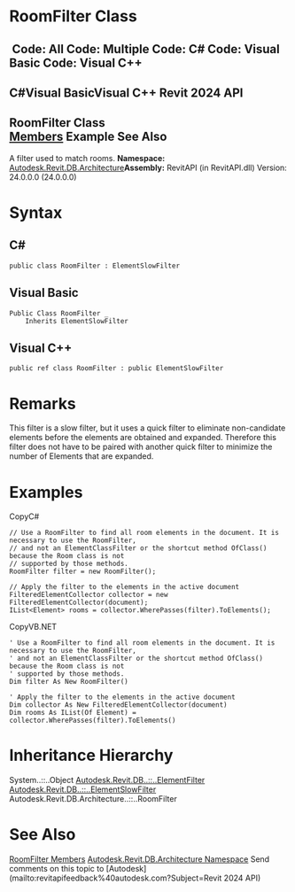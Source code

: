 # RoomFilter Class

﻿
 Code: All Code: Multiple Code: C# Code: Visual Basic Code: Visual C++   
---  
C#Visual BasicVisual C++
Revit 2024 API  
---  
RoomFilter Class  
[Members](c6b70b28-884a-7bf6-9be4-75251605f633.md "RoomFilter Members") Example See Also  
---  
A filter used to match rooms. 
**Namespace:** [Autodesk.Revit.DB.Architecture](720f0c58-cb2b-4f13-374a-7348ed0a1cd3.md "Autodesk.Revit.DB.Architecture Namespace")**Assembly:** RevitAPI (in RevitAPI.dll) Version: 24.0.0.0 (24.0.0.0)
# Syntax
C#  
---  
```text
public class RoomFilter : ElementSlowFilter
```
  
Visual Basic  
---  
```text
Public Class RoomFilter _
	Inherits ElementSlowFilter
```
  
Visual C++  
---  
```text
public ref class RoomFilter : public ElementSlowFilter
```
  
# Remarks
This filter is a slow filter, but it uses a quick filter to eliminate non-candidate elements before the elements are obtained and expanded. Therefore this filter does not have to be paired with another quick filter to minimize the number of Elements that are expanded. 
# Examples
CopyC#
```text
// Use a RoomFilter to find all room elements in the document. It is necessary to use the RoomFilter, 
// and not an ElementClassFilter or the shortcut method OfClass() because the Room class is not 
// supported by those methods.
RoomFilter filter = new RoomFilter();

// Apply the filter to the elements in the active document
FilteredElementCollector collector = new FilteredElementCollector(document);
IList<Element> rooms = collector.WherePasses(filter).ToElements();
```

CopyVB.NET
```text
' Use a RoomFilter to find all room elements in the document. It is necessary to use the RoomFilter, 
' and not an ElementClassFilter or the shortcut method OfClass() because the Room class is not 
' supported by those methods.
Dim filter As New RoomFilter()

' Apply the filter to the elements in the active document
Dim collector As New FilteredElementCollector(document)
Dim rooms As IList(Of Element) = collector.WherePasses(filter).ToElements()
```

# Inheritance Hierarchy
System..::..Object [Autodesk.Revit.DB..::..ElementFilter](b8b46cbf-9ecc-0745-ec53-c3c3b6510113.md "ElementFilter Class") [Autodesk.Revit.DB..::..ElementSlowFilter](e06b1e14-dd8d-8137-74ac-8ac4929eee85.md "ElementSlowFilter Class") Autodesk.Revit.DB.Architecture..::..RoomFilter
# See Also
[RoomFilter Members](c6b70b28-884a-7bf6-9be4-75251605f633.md "RoomFilter Members")
[Autodesk.Revit.DB.Architecture Namespace](720f0c58-cb2b-4f13-374a-7348ed0a1cd3.md "Autodesk.Revit.DB.Architecture Namespace")
Send comments on this topic to [Autodesk](mailto:revitapifeedback%40autodesk.com?Subject=Revit 2024 API)